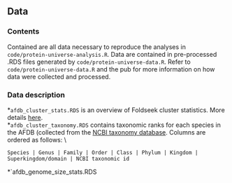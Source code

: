 ## Data

### Contents

Contained are all data necessary to reproduce the analyses in `code/protein-universe-analysis.R`. Data are contained in pre-processed .RDS files generated by `code/protein-universe-data.R`. Refer to `code/protein-universe-data.R` and the pub for more information on how data were collected and processed.  

### Data description
*`afdb_cluster_stats.RDS` is an overview of Foldseek cluster statistics. More details [here](https://afdb-cluster.steineggerlab.workers.dev/). \
*`afdb_cluster_taxonomy.RDS` contains taxonomic ranks for each species in the AFDB (collected from the [NCBI taxonomy database](https://www.ncbi.nlm.nih.gov/taxonomy). Columns are ordered as follows: \

```Species | Genus | Family | Order | Class | Phylum | Kingdom | Superkingdom/domain | NCBI taxonomic id```

*`afdb_genome_size_stats.RDS
